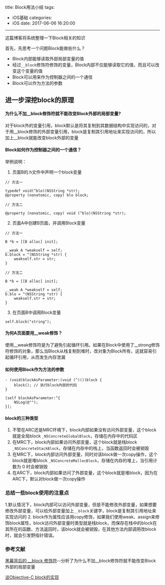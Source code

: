 title: Block用法小结
tags:
  - iOS基础
categories:
  - iOS
date: 2017-06-06 16:20:00
---

这篇博客将系统整理一下Block相关的知识

首先，先思考一个问题Block能做些什么？

- Block内部能够读取外部局部变量的值
- 经过`__block`修饰符修饰的变量，Block内部不仅能够读取它的值，而且可以改变这个变量的值
- Block可以用来作为控制器之间的一个通信
- Block可以作为方法的参数

## 进一步深挖block的原理
#### 为什么不加__block修饰符就不能改变Block外部的局部变量?

对于block外的变量引用，block默认是将其复制到其数据结构中实现访问的，对于用__block修饰的外部变量引用，block是复制其引用地址来实现访问的，所以加上__block就能改变block外部的变量

#### Block如何作为控制器之间的一个通信？

举例说明：
1. 页面B的.h文件中声明一个block变量
```
// 方法一

typedef void(^blo)(NSString *str);
@property (nonatomic, copy) blo block;

// 方法二

@property (nonatomic, copy) void (^blo)(NSString *str);

```
2. 页面A中创建B页面，并调用Block变量
```
// 方法一

B *b = [[B alloc] init];

__weak A *weakself = self;
b.block = ^(NSString *str) {
    weakself.str = str;
}

// 方法二

B *b = [[B alloc] init];

__weak A *weakself = self;
b.blo = ^(NSString *str) {
    weakself.str = str;
}

```

3. 在页面B中调用Block变量

```
self.block("string");
```

#### 为何A页面要用__weak修饰？
使用__weak修饰符是为了避免引起循环引用。如果在Block中使用了__strong修饰符修饰的对象，那么当Block从栈复制到堆时，改对象为Block所有，这就容易引起循环引用，从而发生内存泄漏

#### 如何使用Block作为方法的参数

```
- (void)blockAsParameter:(void (^)())block {
    block(); // 执行block内部的代码
}

[self blockAsParameter:^{
    NSLog(@"");
}];
```

#### block的三种类型
1. 不管在ARC还是MRC环境下，block内部如果没有访问外部变量，这个block就是全局block `_NSConcreteGlobalBlock`，存储在内存中的代码区
2. 在MRC下，block内部如果访问外部变量，这个block就是栈block `_NSConcreteStackBlock`，存储在内存中的栈上，当函数返回时会被销毁
3. 在MRC下，block内部访问外部变量，同时对该block做一次copy操作，这个block就是堆block `_NSConcreteMallocBlock`，存储在内存的堆上，当引用计数为 0 时会被销毁
4. 在ARC下，block内部如果访问了外部变量，这个block就是堆block，因为在ARC下，默认对block做一次copy操作

### 总结一些block使用的注意点

1.默认情况下，block内部可以访问外部变量，但是不能修改外部变量，如果想要修改外部变量，可以给外部变量加上`__block`关键字，block是复制其引用地址来实现访问的
2. block作为属性应该用copy修饰，如果我们使用weak、assign来修饰block属性，block访问外部变量时类型就是栈block，而保存在栈中的block在其所在的函数、方法返回时，该block就会被销毁，在其他方法内部调用改block时，就会引发野指针错误。

### 参考文献

[黑幕背后的 __block 修饰符](http://chun.tips/2014/11/13/objc-block/)--分析了为什么不加__block修饰符就不能改变Block外部的局部变量

[谈Objective-C block的实现](http://blog.devtang.com/2013/07/28/a-look-inside-blocks/)

